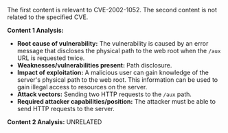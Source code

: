 The first content is relevant to CVE-2002-1052. The second content is not related to the specified CVE.

**Content 1 Analysis:**

*   **Root cause of vulnerability:** The vulnerability is caused by an error message that discloses the physical path to the web root when the `/aux` URL is requested twice.
*   **Weaknesses/vulnerabilities present:** Path disclosure.
*   **Impact of exploitation:**  A malicious user can gain knowledge of the server's physical path to the web root. This information can be used to gain illegal access to resources on the server.
*  **Attack vectors:** Sending two HTTP requests to the `/aux` path.
*   **Required attacker capabilities/position:**  The attacker must be able to send HTTP requests to the server.

**Content 2 Analysis:**
UNRELATED